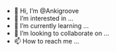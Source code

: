 - 👋 Hi, I’m @Ankigroove
- 👀 I’m interested in ...
- 🌱 I’m currently learning ...
- 💞️ I’m looking to collaborate on ...
- 📫 How to reach me ...

<!---
Ankigroove/Ankigroove is a ✨ special ✨ repository because its `README.md` (this file) appears on your GitHub profile.
You can click the Preview link to take a look at your changes.
--->
